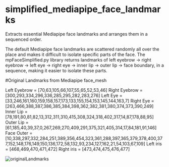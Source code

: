 # simplified_mediapipe_face_landmarks
Extracts essential Mediapipe face landmarks and arranges them in a sequenced order.

The default Mediapipe face landmarks are scattered randomly all over the place and makes it difficult to isolate specific parts of the face. The mpFaceSimplified.py library returns landmarks of left eyebrow → right eyebrow → left eye → right eye → inner lip → outer lip → face boundary, in a sequence, making it easier to isolate these parts.

#Original Landmarks from Mediapipe face_mesh

Left Eyebrow = [70,63,105,66,107,55,65,52,53,46]
Right Eyebrow = [300,293,334,296,336,285,295,282,283,276]
Left Eye = [33,246,161,160,159,158,157,173,133,155,154,153,145,144,163,7]
Right Eye = [263,466,388,387,386,385,384,398,362,382,381,380,374,373,390,249]
Inner Lip = [78,191,80,81,82,13,312,311,310,415,308,324,318,402,317,14,87,178,88,95]
Outer Lip = [61,185,40,39,37,0,267,269,270,409,291,375,321,405,314,17,84,181,91,146]
Face Outer = [10,338,297,332,284,251,389,356,454,323,361,288,397,365,379,378,400,377,152,148,176,149,150,136,172,58,132,93,234,127,162,21,54,103,67,109]
Left iris = [468,469,470,471,472]
Right iris = [473,474,475,476,477]

![originalLandmarks](https://user-images.githubusercontent.com/80172338/147330227-97fbf8bd-dd73-4d5d-b98b-3ac2489c1759.jpg)
